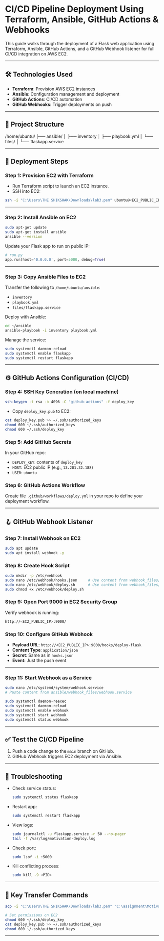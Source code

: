 # CI/CD Pipeline Deployment Using Terraform, Ansible, GitHub Actions & Webhooks

This guide walks through the deployment of a Flask web application using Terraform, Ansible, GitHub Actions, and a GitHub Webhook listener for full CI/CD integration on AWS EC2.

---

## 🛠️ Technologies Used

- **Terraform**: Provision AWS EC2 instances
- **Ansible**: Configuration management and deployment
- **GitHub Actions**: CI/CD automation
- **GitHub Webhooks**: Trigger deployments on push

---

## 📌 Project Structure

/home/ubuntu/
├── ansible/
│   ├── inventory
│   ├── playbook.yml
│   └── files/
│       └── flaskapp.service

---

## 🚀 Deployment Steps

### Step 1: Provision EC2 with Terraform
- Run Terraform script to launch an EC2 instance.
- SSH into EC2:

```bash
ssh -i "C:\Users\THE SHIKSHAK\Downloads\lab3.pem" ubuntu@<EC2_PUBLIC_IP>
```

---

### Step 2: Install Ansible on EC2

```bash
sudo apt-get update
sudo apt-get install ansible
ansible --version
```

Update your Flask app to run on public IP:

```python
# run.py
app.run(host='0.0.0.0', port=5000, debug=True)
```

---

### Step 3: Copy Ansible Files to EC2

Transfer the following to `/home/ubuntu/ansible`:
- `inventory`
- `playbook.yml`
- `files/flaskapp.service`

Deploy with Ansible:

```bash
cd ~/ansible
ansible-playbook -i inventory playbook.yml
```

Manage the service:

```bash
sudo systemctl daemon-reload
sudo systemctl enable flaskapp
sudo systemctl restart flaskapp
```

---

## ⚙️ GitHub Actions Configuration (CI/CD)

### Step 4: SSH Key Generation (on local machine)

```bash
ssh-keygen -t rsa -b 4096 -C "github-actions" -f deploy_key
```

- Copy `deploy_key.pub` to EC2:

```bash
cat deploy_key.pub >> ~/.ssh/authorized_keys
chmod 600 ~/.ssh/authorized_keys
chmod 600 ~/.ssh/deploy_key
```

### Step 5: Add GitHub Secrets

In your GitHub repo:

- `DEPLOY_KEY`: contents of `deploy_key`
- `HOST`: EC2 public IP (e.g., `13.201.32.188`)
- `USER`: `ubuntu`

### Step 6: GitHub Actions Workflow

Create file `.github/workflows/deploy.yml` in your repo to define your deployment workflow.

---

## 🪝 GitHub Webhook Listener

### Step 7: Install Webhook on EC2

```bash
sudo apt update
sudo apt install webhook -y
```

### Step 8: Create Hook Script

```bash
sudo mkdir -p /etc/webhook
sudo nano /etc/webhook/hooks.json     # Use content from webhook_files/hooks.json
sudo nano /etc/webhook/deploy.sh      # Use content from webhook_files/deploy.sh
sudo chmod +x /etc/webhook/deploy.sh
```

### Step 9: Open Port 9000 in EC2 Security Group

Verify webhook is running:
```bash
http://<EC2_PUBLIC_IP>:9000/
```

### Step 10: Configure GitHub Webhook

- **Payload URL**: `http://<EC2_PUBLIC_IP>:9000/hooks/deploy-flask`
- **Content Type**: `application/json`
- **Secret**: Same as in `hooks.json`
- **Event**: Just the push event

---

### Step 11: Start Webhook as a Service

```bash
sudo nano /etc/systemd/system/webhook.service
# Paste content from ansible/webhook_files/webhook.service

sudo systemctl daemon-reexec
sudo systemctl daemon-reload
sudo systemctl enable webhook
sudo systemctl start webhook
sudo systemctl status webhook
```

---

## ✅ Test the CI/CD Pipeline

1. Push a code change to the `main` branch on GitHub.
2. GitHub Webhook triggers EC2 deployment via Ansible.

---

## 🔧 Troubleshooting

- Check service status:
  ```bash
  sudo systemctl status flaskapp
  ```
- Restart app:
  ```bash
  sudo systemctl restart flaskapp
  ```
- View logs:
  ```bash
  sudo journalctl -u flaskapp.service -n 50 --no-pager
  tail -f /var/log/motivation-deploy.log
  ```
- Check port:
  ```bash
  sudo lsof -i :5000
  ```
- Kill conflicting process:
  ```bash
  sudo kill -9 <PID>
  ```

---

## 🔐 Key Transfer Commands

```bash
scp -i "C:\Users\THE SHIKSHAK\Downloads\lab3.pem" "C:\assignment\Motivation-web-app\motivation-web-app\infra\deploy_key" ubuntu@<EC2_PUBLIC_IP>:/home/ubuntu/.ssh/deploy_key

# Set permissions on EC2
chmod 600 ~/.ssh/deploy_key
cat deploy_key.pub >> ~/.ssh/authorized_keys
chmod 600 ~/.ssh/authorized_keys
```

---


